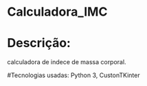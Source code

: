 # Calculadora_IMC

# Descrição:
calculadora de indece de massa corporal.

#Tecnologias usadas:
Python 3, CustonTKinter
